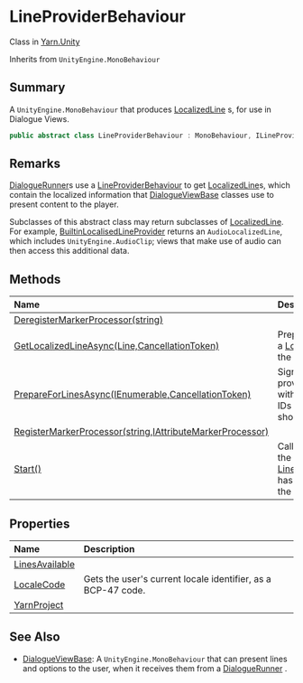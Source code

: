 # LineProviderBehaviour

Class in [Yarn.Unity](/docs/api/csharp/yarn.unity.md)

Inherits from `UnityEngine.MonoBehaviour`

## Summary


A  <code>UnityEngine.MonoBehaviour</code>  that produces  <a href="yarn.unity.localizedline.md">LocalizedLine</a> s, for use in Dialogue Views.


```csharp
public abstract class LineProviderBehaviour : MonoBehaviour, ILineProvider
```

## Remarks

<p>
<a href="yarn.unity.dialoguerunner.md">DialogueRunner</a>s use a <a href="yarn.unity.lineproviderbehaviour.md">LineProviderBehaviour</a> to get <a href="yarn.unity.localizedline.md">LocalizedLine</a>s,
which contain the localized information that <a href="yarn.unity.dialogueviewbase.md">DialogueViewBase</a> classes use to present content to the
player. 
</p> <p>
Subclasses of this abstract class may return subclasses of <a href="yarn.unity.localizedline.md">LocalizedLine</a>. For example, <a href="yarn.unity.builtinlocalisedlineprovider.md">BuiltinLocalisedLineProvider</a> returns an <code>AudioLocalizedLine</code>, which includes <code>UnityEngine.AudioClip</code>; views that make use of audio can then access
this additional data.
</p>

## Methods

|Name|Description|
|:---|:---|
|[DeregisterMarkerProcessor(string)](/docs/api/csharp/yarn.unity.lineproviderbehaviour.deregistermarkerprocessor.md)||
|[GetLocalizedLineAsync(Line,CancellationToken)](/docs/api/csharp/yarn.unity.lineproviderbehaviour.getlocalizedlineasync.md)|Prepares and returns a  <a href="yarn.unity.localizedline.md">LocalizedLine</a>  from the specified  <a href="yarn.line.md">Line</a> .|
|[PrepareForLinesAsync(IEnumerable<string>,CancellationToken)](/docs/api/csharp/yarn.unity.lineproviderbehaviour.prepareforlinesasync.md)|Signals to the line provider that lines with the provided line IDs may be presented shortly.|
|[RegisterMarkerProcessor(string,IAttributeMarkerProcessor)](/docs/api/csharp/yarn.unity.lineproviderbehaviour.registermarkerprocessor.md)||
|[Start()](/docs/api/csharp/yarn.unity.lineproviderbehaviour.start.md)|Called by Unity when the  <a href="yarn.unity.lineproviderbehaviour.md">LineProviderBehaviour</a>  has first appeared in the scene.|

## Properties

|Name|Description|
|:---|:---|
|[LinesAvailable](/docs/api/csharp/yarn.unity.lineproviderbehaviour.linesavailable.md)||
|[LocaleCode](/docs/api/csharp/yarn.unity.lineproviderbehaviour.localecode.md)|Gets the user's current locale identifier, as a BCP-47 code.|
|[YarnProject](/docs/api/csharp/yarn.unity.lineproviderbehaviour.yarnproject.md)||

## See Also

* [DialogueViewBase](/docs/api/csharp/yarn.unity.dialogueviewbase.md): A  <code>UnityEngine.MonoBehaviour</code>  that can present lines and options to the user, when it receives them from a   <a href="yarn.unity.dialoguerunner.md">DialogueRunner</a> .

